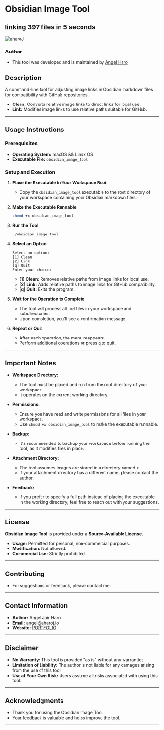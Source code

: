 # **Obsidian Image Tool**

## linking 397 files in 5 seconds
![aharoJ](../z/aharoJ.png)
### Author
-  This tool was developed and is maintained by [Angel Haro](https://www.linkedin.com/in/aharoJ/)

## **Description**

A command-line tool for adjusting image links in Obsidian markdown files for compatibility with GitHub repositories.

- **Clean:** Converts relative image links to direct links for local use.
- **Link:** Modifies image links to use relative paths suitable for GitHub.

---

## **Usage Instructions**

### **Prerequisites**

- **Operating System:** macOS  && Linux OS
- **Executable File:** `obsidian_image_tool` 

### **Setup and Execution**

1. **Place the Executable in Your Workspace Root**

   - Copy the `obsidian_image_tool` executable to the root directory of your workspace containing your Obsidian markdown files.

2. **Make the Executable Runnable**

   ```bash
   chmod +x obsidian_image_tool
   ```

3. **Run the Tool**

   ```bash
   ./obsidian_image_tool
   ```

4. **Select an Option**

   ```
   Select an option:
   [1] Clean
   [2] Link
   [q] Quit
   Enter your choice:
   ```

   - **[1] Clean:** Removes relative paths from image links for local use.
   - **[2] Link:** Adds relative paths to image links for GitHub compatibility.
   - **[q] Quit:** Exits the program.

5. **Wait for the Operation to Complete**

   - The tool will process all `.md` files in your workspace and subdirectories.
   - Upon completion, you'll see a confirmation message.

6. **Repeat or Quit**

   - After each operation, the menu reappears.
   - Perform additional operations or press `q` to quit.

---

## **Important Notes**

- **Workspace Directory:**
  - The tool must be placed and run from the root directory of your workspace.
  - It operates on the current working directory.

- **Permissions:**
  - Ensure you have read and write permissions for all files in your workspace.
  - Use `chmod +x obsidian_image_tool` to make the executable runnable.

- **Backup:**
  - It's recommended to backup your workspace before running the tool, as it modifies files in place.

- **Attachment Directory:**
  - The tool assumes images are stored in a directory named `z`.
  - If your attachment directory has a different name, please contact the author.

- **Feedback:**
  - If you prefer to specify a full path instead of placing the executable in the working directory, feel free to reach out with your suggestions.

---

## **License**

**Obsidian Image Tool** is provided under a **Source-Available License**.

- **Usage:** Permitted for personal, non-commercial purposes.
- **Modification:** Not allowed.
- **Commercial Use:** Strictly prohibited.


---

## **Contributing**

- For suggestions or feedback, please contact me.

---

## **Contact Information**

- **Author:** Angel Jair Haro
- **Email:** angel@aharoj.io
- **Website:** [PORTFOLIO](https://www.aharoj.io)

---

## **Disclaimer**

- **No Warranty:** This tool is provided "as is" without any warranties.
- **Limitation of Liability:** The author is not liable for any damages arising from the use of this tool.
- **Use at Your Own Risk:** Users assume all risks associated with using this tool.

---

## **Acknowledgments**

- Thank you for using the Obsidian Image Tool.
- Your feedback is valuable and helps improve the tool.

---
